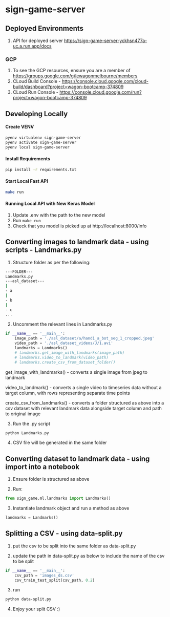 # sign-game-server

## Deployed Environments

1. API for deployed server https://sign-game-server-yckhsn477a-uc.a.run.app/docs

### GCP

1. To see the GCP resources, ensure you are a member of https://groups.google.com/g/lewagonmelbourne/members
2. CLoud Build Console - https://console.cloud.google.com/cloud-build/dashboard?project=wagon-bootcamp-374809
3. CLoud Run Console - https://console.cloud.google.com/run?project=wagon-bootcamp-374809

## Developing Locally

#### Create VENV

```bash
pyenv virtualenv sign-game-server
pyenv activate sign-game-server
pyenv local sign-game-server
```

#### Install Requirements

```bash
pip install -r requirements.txt
```

#### Start Local Fast API

```bash
make run
```

#### Running Local API with New Keras Model

1. Update .env with the path to the new model
2. Run `make run`
3. Check that you model is picked up at http://localhost:8000/info

## Converting images to landmark data - using scripts - Landmarks.py

1. Structure folder as per the following:

```bash
---FOLDER---
Landmarks.py
---asl_dataset---
|
- a
|
- b
|
- c
...
```

2. Uncomment the relevant lines in Landmarks.py

```python
if __name__ == '__main__':
    image_path = './asl_dataset/a/hand1_a_bot_seg_1_cropped.jpeg'
    video_path = './asl_dataset_videos/J/1.avi'
    landmarks = Landmarks()
    # landmarks.get_image_with_landmarks(image_path)
    # landmarks.video_to_landmark(video_path)
    # landmarks.create_csv_from_dataset_folder()
```

get_image_with_landmarks() - converts a single image from jpeg to landmark

video_to_landmark() - converts a single video to timeseries data without a target column, with rows representing separate time points

create_csv_from_landmarks() - converts a folder structured as above into a csv dataset with relevant landmark data alongside target column and path to original image

3. Run the .py script

```bash
python Landmarks.py
```

4. CSV file will be generated in the same folder

## Converting dataset to landmark data - using import into a notebook

1. Ensure folder is structured as above

2. Run:

```python
from sign_game.ml.landmarks import Landmarks()
```

3. Instantiate landmark object and run a method as above

```python
landmarks = Landmarks()
```

## Splitting a CSV - using data-split.py

1. put the csv to be split into the same folder as data-split.py

2. update the path in data-split.py as below to include the name of the csv to be split

```python
if __name__ == '__main__':
    csv_path = 'images_ds.csv'
    csv_train_test_split(csv_path, 0.2)
```

3. run

```bash
python data-split.py
```

4. Enjoy your split CSV :)
